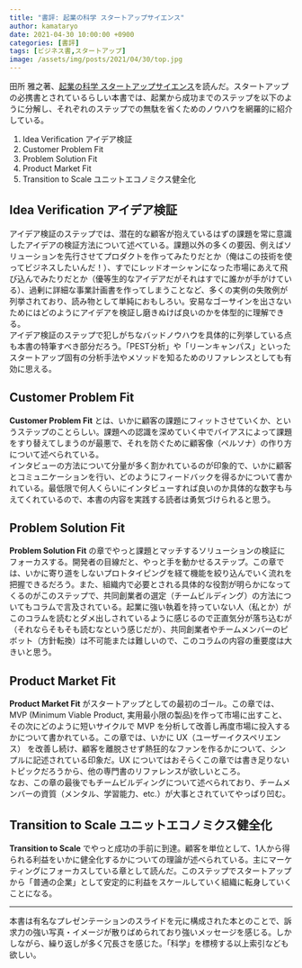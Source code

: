 ```yaml
---
title: "書評: 起業の科学 スタートアップサイエンス"
author: kamataryo
date: 2021-04-30 10:00:00 +0900
categories: [書評]
tags: [ビジネス書,スタートアップ]
image: /assets/img/posts/2021/04/30/top.jpg
---
```


田所 雅之著、[起業の科学 スタートアップサイエンス](https://www.amazon.co.jp/dp/B0777H17WD/ref=dp-kindle-redirect?_encoding=UTF8&btkr=1)を読んだ。スタートアップの必携書とされているらしい本書では、起業から成功までのステップを以下のように分解し、それぞれのステップでの無駄を省くためのノウハウを網羅的に紹介している。

1. Idea Verification アイデア検証
2. Customer Problem Fit
3. Problem Solution Fit
4. Product Market Fit
5. Transition to Scale ユニットエコノミクス健全化

## Idea Verification アイデア検証

アイデア検証のステップでは、潜在的な顧客が抱えているはずの課題を常に意識したアイデアの検証方法について述べている。課題以外の多くの要因、例えばソリューションを先行させてプロダクトを作ってみたりだとか（俺はこの技術を使ってビジネスしたいんだ！）、すでにレッドオーシャンになった市場にあえて飛び込んでみたりだとか（優等生的なアイデアだがそれはすでに誰かが手がけている）、過剰に詳細な事業計画書を作ってしまうことなど、多くの実例の失敗例が列挙されており、読み物として単純におもしろい。安易なゴーサインを出さないためにはどのようにアイデアを検証し磨きぬけば良いのかを体型的に理解できる。  
アイデア検証のステップで犯しがちなバッドノウハウを具体的に列挙している点も本書の特筆すべき部分だろう。「PEST分析」や「リーンキャンパス」といったスタートアップ固有の分析手法やメソッドを知るためのリファレンスとしても有効に思える。

## Customer Problem Fit

**Customer Problem Fit** とは、いかに顧客の課題にフィットさせていくか、というステップのことらしい。課題への認識を深めていく中でバイアスによって課題をすり替えてしまうのが最悪で、それを防ぐために顧客像（ペルソナ）の作り方について述べられている。  
インタビューの方法について分量が多く割かれているのが印象的で、いかに顧客とコミュニケーションを行い、どのようにフィードバックを得るかについて書かれている。最低限で何人くらいにインタビューすれば良いのか具体的な数字も与えてくれているので、本書の内容を実践する読者は勇気づけられると思う。

## Problem Solution Fit

**Problem Solution Fit** の章でやっと課題とマッチするソリューションの検証にフォーカスする。開発者の目線だと、やっと手を動かせるステップ。この章では、いかに寄り道をしないプロトタイピングを経て機能を絞り込んでいく流れを把握できるだろう。また、組織内で必要とされる具体的な役割が明らかになってくるのがこのステップで、共同創業者の選定（チームビルディング）の方法についてもコラムで言及されている。起業に強い執着を持っていない人（私とか）がこのコラムを読むとダメ出しされているように感じるので正直気分が落ち込むが（それならそもそも読むなという感じだが）、共同創業者やチームメンバーのピボット（方針転換）は不可能または難しいので、このコラムの内容の重要度は大きいと思う。

## Product Market Fit

**Product Market Fit** がスタートアップとしての最初のゴール。この章では、MVP (Minimum Viable Product, 実用最小限の製品)を作って市場に出すこと、その次にどのように短いサイクルで MVP を分析して改善し再度市場に投入するかについて書かれている。この章では、いかに UX（ユーザーイクスペリエンス） を改善し続け、顧客を離脱させず熱狂的なファンを作るかについて、シンプルに記述されている印象だ。UX についてはおそらくこの章では書き足りないトピックだろうから、他の専門書のリファレンスが欲しいところ。  
なお、この章の最後でもチームビルディングについて述べられており、チームメンバーの資質（メンタル、学習能力、etc.）が大事とされていてやっぱり凹む。

## Transition to Scale ユニットエコノミクス健全化

**Transition to Scale** でやっと成功の手前に到達。顧客を単位として、1人から得られる利益をいかに健全化するかについての理論が述べられている。主にマーケティングにフォーカスしている章として読んだ。このステップでスタートアップから「普通の企業」として安定的に利益をスケールしていく組織に転身していくことになる。

---

本書は有名なプレゼンテーションのスライドを元に構成された本とのことで、訴求力の強い写真・イメージが散りばめられており強いメッセージを感じる。しかしながら、繰り返しが多く冗長さを感じた。「科学」を標榜する以上索引なども欲しい。